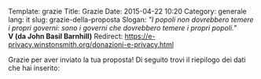 Template: grazie
Title: Grazie
Date: 2015-04-22 10:20
Category: generale
lang: it
slug: grazie-della-proposta
Slogan: <i>"I popoli non dovrebbero temere i propri governi: sono i governi che dovrebbero temere i propri popoli."</i><br/><b>V (da John Basil Barnhill)</b>
Redirect: https://e-privacy.winstonsmith.org/donazioni-e-privacy.html


Grazie per aver inviato la tua proposta! 
Di seguito trovi il riepilogo dei dati che hai inserito:

<div id="summary"></div>
